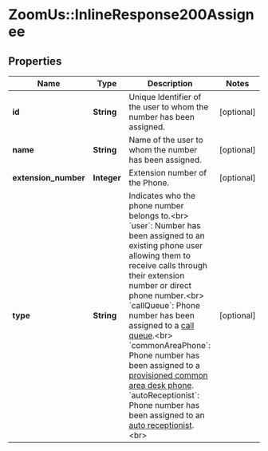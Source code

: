 # ZoomUs::InlineResponse200Assignee

## Properties
Name | Type | Description | Notes
------------ | ------------- | ------------- | -------------
**id** | **String** | Unique Identifier of the user to whom the number has been assigned. | [optional] 
**name** | **String** | Name of the user to whom the number has been assigned. | [optional] 
**extension_number** | **Integer** | Extension number of the Phone. | [optional] 
**type** | **String** | Indicates who the phone number belongs to.&lt;br&gt; &#x60;user&#x60;: Number has been assigned to an existing phone user allowing them to receive calls through their extension number or direct phone number.&lt;br&gt; &#x60;callQueue&#x60;: Phone number has been assigned to a [call queue](https://support.zoom.us/hc/en-us/articles/360021524831-Managing-Call-Queues).&lt;br&gt; &#x60;commonAreaPhone&#x60;: Phone number has been assigned to a [ provisioned common area desk phone](https://support.zoom.us/hc/en-us/articles/360021119092-Provisioning-Phones-and-Devices). &#x60;autoReceptionist&#x60;: Phone number has been assigned to an [auto receptionist](https://support.zoom.us/hc/en-us/articles/360021121312-Managing-Auto-Receptionists-and-Integrated-Voice-Response-IVR-).&lt;br&gt; | [optional] 


